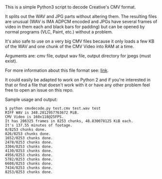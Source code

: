 This is a simple Python3 script to decode Creative's CMV format.

It splits out the WAV and JPG parts without altering them. The resulting files
are unusual (WAV is IMA ADPCM encoded and JPGs have several frames of video in
them each and black bars for padding) but can be opened by normal programs
(VLC, Paint, etc.) without a problem.

It's also safe to use on a very big CMV files because it only loads a few KB
of the WAV and one chunk of the CMV Video into RAM at a time.

Arguments are: cmv file, output wav file, output directory for jpegs (must exist).

For more information about this file format see: [link](https://wiki.multimedia.cx/index.php/CMV).

It could easily be adapted to work on Python 2 and if you're interested in
that or find a file that doesn't work with it or have any other problem feel
free to open an issue on this repo.

Sample usage and output:
```
$ python cmvdecode.py test.cmv test.wav test
RIFF WAV is 348.2812957763672 MiB.
CMV Video is 160x118@25FPS.
It has 206325 frames in 8253 chunks, 48.830078125 KiB each.
It's 137.55 minutes of footage.
0/8253 chunks done.
826/8253 chunks done.
1652/8253 chunks done.
2478/8253 chunks done.
3304/8253 chunks done.
4130/8253 chunks done.
4956/8253 chunks done.
5782/8253 chunks done.
6608/8253 chunks done.
7434/8253 chunks done.
8253/8253 chunks done.
```
